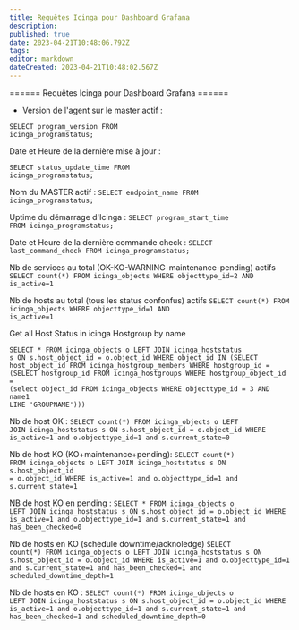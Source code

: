 ```yaml
---
title: Requêtes Icinga pour Dashboard Grafana
description: 
published: true
date: 2023-04-21T10:48:06.792Z
tags: 
editor: markdown
dateCreated: 2023-04-21T10:48:02.567Z
---
```


====== Requêtes Icinga pour Dashboard Grafana ======

  * Version de l'agent sur le master actif :

<code sql>SELECT program_version FROM icinga_programstatus;</code>

Date et Heure de la dernière mise à jour :

<code sql>SELECT status_update_time FROM icinga_programstatus;</code>

Nom du MASTER actif :
<code sql>SELECT endpoint_name FROM icinga_programstatus;</code>

Uptime du démarrage d'Icinga :
<code sql>SELECT program_start_time FROM icinga_programstatus;</code>

Date et Heure de la dernière commande check :
<code sql>SELECT last_command_check FROM icinga_programstatus;</code>


Nb de services au total (OK-KO-WARNING-maintenance-pending) actifs
<code sql>SELECT count(*) FROM icinga_objects WHERE objecttype_id=2 AND is_active=1</code>

Nb de hosts au total (tous les status confonfus) actifs
<code sql>SELECT count(*) FROM icinga_objects WHERE objecttype_id=1 AND is_active=1</code>

Get all Host Status in icinga Hostgroup by name

<code sql>SELECT * FROM icinga_objects o LEFT JOIN icinga_hoststatus s ON  s.host_object_id = o.object_id  WHERE object_id IN 
(SELECT host_object_id FROM icinga_hostgroup_members WHERE hostgroup_id = 
(SELECT hostgroup_id FROM icinga_hostgroups WHERE hostgroup_object_id = 
(select object_id FROM icinga_objects WHERE objecttype_id = 3 AND name1 LIKE 'GROUPNAME')))</code>


Nb de host OK :
<code sql>SELECT count(*) FROM icinga_objects o LEFT JOIN icinga_hoststatus s ON  s.host_object_id = o.object_id  WHERE is_active=1 and o.objecttype_id=1 and s.current_state=0</code>

Nb de host KO (KO+maintenance+pending): 
<code sql>SELECT count(*) FROM icinga_objects o LEFT JOIN icinga_hoststatus s ON  s.host_object_id = o.object_id  WHERE is_active=1 and o.objecttype_id=1 and s.current_state=1</code>


NB de host KO en pending :
<code sql>SELECT * FROM icinga_objects o LEFT JOIN icinga_hoststatus s ON  s.host_object_id = o.object_id  WHERE is_active=1 and o.objecttype_id=1 and s.current_state=1 and has_been_checked=0</code>

Nb de hosts en KO (schedule downtime/acknoledge)
<code sql>SELECT count(*) FROM icinga_objects o LEFT JOIN icinga_hoststatus s ON  s.host_object_id = o.object_id  WHERE is_active=1 and o.objecttype_id=1 and s.current_state=1 and has_been_checked=1 and scheduled_downtime_depth=1</code>

Nb de hosts en KO :
<code sql>SELECT count(*) FROM icinga_objects o LEFT JOIN icinga_hoststatus s ON  s.host_object_id = o.object_id  WHERE is_active=1 and o.objecttype_id=1 and s.current_state=1 and has_been_checked=1 and scheduled_downtime_depth=0</code>
